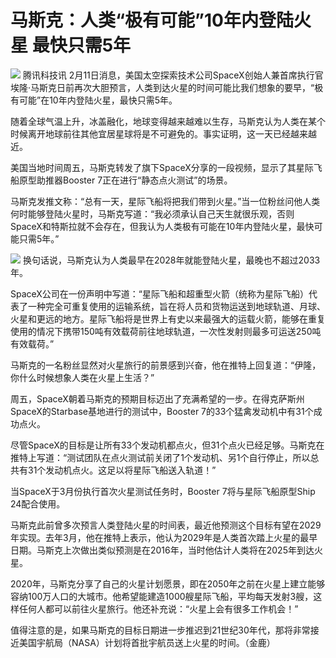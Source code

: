 # 马斯克：人类“极有可能”10年内登陆火星 最快只需5年

![](https://inews.gtimg.com/news_bt/O1yalEkBR5Yqoml7Krrb0VzPEpMKXrx9M_IAnlPyFPnwwAA/1000)
腾讯科技讯
2月11日消息，美国太空探索技术公司SpaceX创始人兼首席执行官埃隆·马斯克日前再次大胆预言，人类到达火星的时间可能比我们想象的要早，“极有可能”在10年内登陆火星，最快只需5年。

随着全球气温上升，冰盖融化，地球变得越来越难以生存，马斯克认为人类在某个时候离开地球前往其他宜居星球将是不可避免的。事实证明，这一天已经越来越近。

美国当地时间周五，马斯克转发了旗下SpaceX分享的一段视频，显示了其星际飞船原型助推器Booster 7正在进行“静态点火测试”的场景。

马斯克发推文称：“总有一天，星际飞船将把我们带到火星。”当一位粉丝问他人类何时能够登陆火星时，马斯克写道：“我必须承认自己天生就很乐观，否则SpaceX和特斯拉就不会存在，但我认为人类极有可能在10年内登陆火星，最快可能只需5年。”

![](https://inews.gtimg.com/news_bt/O7T9xs04lc8Rj12v4bccxlSgyzTtcVnqZ3aMaSk3w1x7cAA/1000)
换句话说，马斯克认为人类最早在2028年就能登陆火星，最晚也不超过2033年。

SpaceX公司在一份声明中写道：“星际飞船和超重型火箭（统称为星际飞船）代表了一种完全可重复使用的运输系统，旨在将人员和货物运送到地球轨道、月球、火星和更远的地方。星际飞船将是世界上有史以来最强大的运载火箭，能够在重复使用的情况下携带150吨有效载荷前往地球轨道，一次性发射则最多可运送250吨有效载荷。”

马斯克的一名粉丝显然对火星旅行的前景感到兴奋，他在推特上回复道：“伊隆，你什么时候想象人类在火星上生活？”

周五，SpaceX朝着马斯克的预期目标迈出了充满希望的一步。在得克萨斯州SpaceX的Starbase基地进行的测试中，Booster
7的33个猛禽发动机中有31个成功点火。

尽管SpaceX的目标是让所有33个发动机都点火，但31个点火已经足够。马斯克在推特上写道：“测试团队在点火测试前关闭了1个发动机、另1个自行停止，所以总共有31个发动机点火。这足以将星际飞船送入轨道！”

当SpaceX于3月份执行首次火星测试任务时，Booster 7将与星际飞船原型Ship 24配合使用。

马斯克此前曾多次预言人类登陆火星的时间表，最近他预测这个目标有望在2029年实现。去年3月，他在推特上表示，他认为2029年是人类首次踏上火星的最早日期。马斯克上次做出类似预测是在2016年，当时他估计人类将在2025年到达火星。

2020年，马斯克分享了自己的火星计划愿景，即在2050年之前在火星上建立能够容纳100万人口的大城市。他希望能建造1000艘星际飞船，平均每天发射3艘，这样任何人都可以前往火星旅行。他还补充说：“火星上会有很多工作机会！”

值得注意的是，如果马斯克的目标日期进一步推迟到21世纪30年代，那将非常接近美国宇航局（NASA）计划将首批宇航员送上火星的时间。（金鹿）

